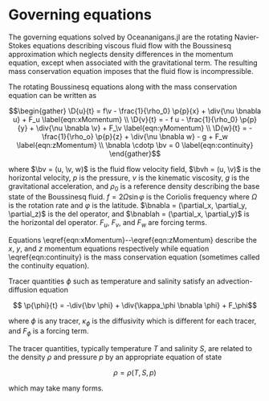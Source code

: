 ```math
\newcommand{\p}[2]      {\frac{\partial #1}{\partial #2}}
\newcommand{\D}[2]      {\frac{D #1}{D #2}}
\newcommand{\b}[1]      {\boldsymbol{#1}}

\newcommand{\beq}       {\begin{equation}}
\newcommand{\eeq}       {\end{equation}}

\newcommand{\bnabla}    {\b{\nabla}}
\newcommand{\bnablah}   {\bnabla_h}

\newcommand{\v}        {\upsilon}
\newcommand{\bv}        {\b{\v}}
\newcommand{\bvh}       {\b{\v}_h}

\newcommand{\bnh}       {\b{\widehat{n}}}

\renewcommand{\div}[1]  {\bnabla \cdotp \left ( #1 \right )}
```

# Governing equations

The governing equations solved by Oceananigans.jl are the rotating Navier-Stokes equations describing viscous fluid
flow with the Boussinesq approximation which neglects density differences in the momentum equation, except when
associated with the gravitational term. The resulting mass conservation equation imposes that the fluid flow is
incompressible.

The rotating Boussinesq equations along with the mass conservation equation can be written as

```math
\begin{gather}
  \D{u}{t} = f\v - \frac{1}{\rho_0} \p{p}{x} + \div{\nu \bnabla u} + F_u      \label{eqn:xMomentum}  \\
  \D{v}{t} = - f u - \frac{1}{\rho_0} \p{p}{y} + \div{\nu \bnabla \v} + F_\v  \label{eqn:yMomentum}  \\
  \D{w}{t} = - \frac{1}{\rho_o} \p{p}{z} + \div{\nu \bnabla w} - g + F_w      \label{eqn:zMomentum}  \\
  \bnabla \cdotp \bv = 0                                                      \label{eqn:continuity}
\end{gather}
```
where $\bv = (u, \v, w)$ is the fluid flow velocity field, $\bvh = (u, \v)$ is the horizontal velocity, $p$ is the
pressure, $\nu$ is the kinematic viscosity, $g$ is the gravitational acceleration, and $\rho_0$ is a reference density
describing the base state of the Boussinesq fluid. $f = 2 \Omega \sin \varphi$ is the Coriolis frequency where $\Omega$
is the rotation rate and $\varphi$ is the latitude. $\bnabla = (\partial_x, \partial_y, \partial_z)$ is the del
operator, and $\bnablah = (\partial_x, \partial_y)$ is the horizontal del operator. $F_u$, $F_v$, and $F_w$ are forcing
terms.

Equations \eqref{eqn:xMomentum}--\eqref{eqn:zMomentum} describe the $x$, $y$, and $z$ momentum equations respectively
while equation \eqref{eqn:continuity} is the mass conservation equation (sometimes called the continuity equation).

Tracer quantities $\phi$ such as temperature and salinity satisfy an advection-diffusion equation

```math
  \p{\phi}{t} = -\div{\bv \phi} + \div{\kappa_\phi \bnabla \phi} + F_\phi
```

where $\phi$ is any tracer, $\kappa_\phi$ is the diffusivity which is different for each tracer, and $F_\phi$ is a
forcing term.

The tracer quantities, typically temperature $T$ and salinity $S$, are related to the density $\rho$ and pressure $p$
by an appropriate equation of state

```math
  \rho = \rho(T, S, p)
```

which may take many forms.
